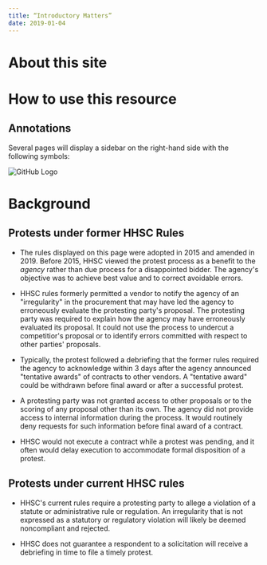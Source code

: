 ```yaml
---
title: “Introductory Matters”
date: 2019-01-04
---
```

# About this site

# How to use this resource

## Annotations
Several pages will display a sidebar on the right-hand side with the following symbols:

![GitHub Logo](/images/logo.png)


# Background
## Protests under former HHSC Rules

* The rules displayed on this page were adopted in 2015 and amended in 2019. Before 2015, HHSC viewed the protest process as a benefit to the _agency_ rather than due process for a disappointed bidder. The agency's objective was to achieve best value and to correct avoidable errors. 

* HHSC rules formerly permitted a vendor to notify the agency of an "irregularity" in the procurement that may have led the agency to erroneously evaluate the protesting party's proposal. The protesting party was required to explain how the agency may have erroneously evaluated its proposal. It could not use the process to undercut a competitior's proposal or to identify errors committed with respect to other parties' proposals. 

* Typically, the protest followed a debriefing that the former rules required the agency to acknowledge within 3 days after the agency announced "tentative awards" of contracts to other vendors. A "tentative award" could be withdrawn before final award or after a successful protest. 

* A protesting party was not granted access to other proposals or to the scoring of any proposal other than its own. The agency did not provide access to internal information during the process. It would routinely deny requests for such information before final award of a contract.

* HHSC would not execute a contract while a protest was pending, and it often would delay execution to accommodate formal disposition of a protest.

## Protests under current HHSC rules

* HHSC's current rules require a protesting party to allege a violation of a statute or administrative rule or regulation. An irregularity that is not expressed as a statutory or regulatory violation will likely be deemed noncompliant and rejected.

* HHSC does not guarantee a respondent to a solicitation will receive a debriefing in time to file a timely protest. 



